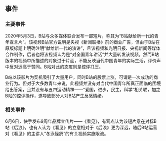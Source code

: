 ## 事件
### 主要事件
2020年5月3日，B站与众多媒体联合发布一部短片，称其为“B站献给新一代的青年宣言片”。该视频B站官方说明是央视《新闻联播》前的商业广告，但由于B站在原版标题上明确注明“献给新一代的演讲”，且该视频和光明日报、央视新闻等媒体合作制作，后者也将该视频认为是“对全国青年讲话”并大量转发该视频。然而B站版本的视频中所描述的对象过于片面，不能反映当代中国青年的实际生活，评价声中反对远高于赞同。B站对此的态度则是控评打压。

B站以该影片为契机吸引了大量用户，同时B站的股票上涨，可谓是一次成功的商业行为。但对于大多数青年来说，此视频并没有对当代中国青年所真正面临的困境给出答案，且并没有与五四运动精神——“爱国，进步，民主，科学”相关联，加之B站的控评操作，遂导致部分人对B站产生反感情绪。
### 相关事件
6月6日，快手发布9周年品牌宣传片——《看见》，有观点认为该短片意在对标B站《后浪》，也有人认为《看见》的立意相对于《后浪》更为深远，随后B站运营对《看见》的主讲人“冬泳怪鸽”的有关视频实施限流。
